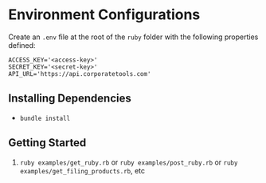 # Environment Configurations
Create an `.env` file at the root of the `ruby` folder with the following properties defined:

```
ACCESS_KEY='<access-key>'
SECRET_KEY='<secret-key>'
API_URL='https://api.corporatetools.com'
```

## Installing Dependencies
- `bundle install`

## Getting Started
1. `ruby examples/get_ruby.rb` or `ruby examples/post_ruby.rb` or `ruby examples/get_filing_products.rb`, etc